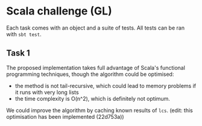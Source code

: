 # Scala challenge (GL)

Each task comes with an object and a suite of tests. All tests can be ran with `sbt test`.

## Task 1

The proposed implementation takes full advantage of Scala's functional programming techniques, though the algorithm could be optimised:
* the method is not tail-recursive, which could lead to memory problems if it runs with very long lists
* the time complexity is O(n^2), which is definitely not optimum.

We could improve the algorithm by caching known results of `lcs`. (edit: this optimisation has been implemented (22d753a))